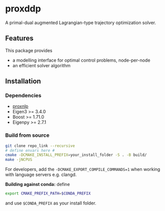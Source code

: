 # proxddp

A primal-dual augmented Lagrangian-type trajectory optimization solver.

## Features

This package provides

* a modelling interface for optimal control problems, node-per-node
* an efficient solver algorithm

## Installation

### Dependencies

* [proxnlp](https://github.com/Simple-Robotics/proxnlp.git)
* Eigen3 >= 3.4.0
* Boost >= 1.71.0
* Eigenpy >= 2.7.1

### Build from source

```bash
git clone repo_link --recursive
# define envars here #
cmake -DCMAKE_INSTALL_PREFIX=your_install_folder -S . -B build/
make -jNCPUS
```

For developers, add the `-DCMAKE_EXPORT_COMPILE_COMMANDS=1` when working with language servers e.g. clangd.

**Building against conda:** define

```bash
export CMAKE_PREFIX_PATH=$CONDA_PREFIX
```

and use `$CONDA_PREFIX` as your install folder.
